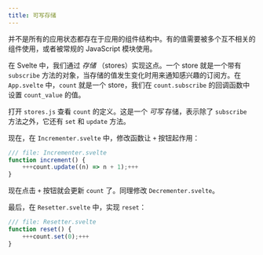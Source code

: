 ```yaml
---
title: 可写存储
---
```


并不是所有的应用状态都存在于应用的组件结构中。有的值需要被多个互不相关的组件使用，或者被常规的 JavaScript 模块使用。

在 Svelte 中，我们通过 _存储_ （stores）实现这点。一个 store 就是一个带有 `subscribe` 方法的对象，当存储的值发生变化时用来通知感兴趣的订阅方。在 `App.svelte` 中，`count` 就是一个 store，我们在 `count.subscribe` 的回调函数中设置 `count_value` 的值。

打开 `stores.js` 查看 `count` 的定义。这是一个 _可写_ 存储，表示除了 `subscribe` 方法之外，它还有 `set` 和 `update` 方法。

现在，在 `Incrementer.svelte` 中，修改函数让 `+` 按钮起作用：

```js
/// file: Incrementer.svelte
function increment() {
	+++count.update((n) => n + 1);+++
}
```

现在点击 `+` 按钮就会更新 `count` 了。同理修改 `Decrementer.svelte`。

最后，在 `Resetter.svelte` 中，实现 `reset`：

```js
/// file: Resetter.svelte
function reset() {
	+++count.set(0);+++
}
```
